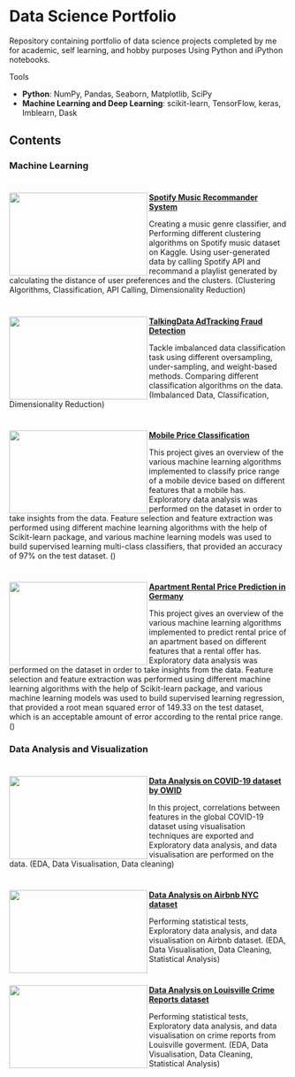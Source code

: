 # Data Science Portfolio
Repository containing portfolio of data science projects completed by me for academic, self learning, and hobby purposes Using Python and iPython notebooks.

Tools
  - **Python**: NumPy, Pandas, Seaborn, Matplotlib, SciPy
  - **Machine Learning and Deep Learning**: scikit-learn, TensorFlow, keras, Imblearn, Dask

## Contents
 ### Machine Learning
 #

 <img align="left" width="250" height="150" src=""> **[Spotify Music Recommander System]()**

 Creating a music genre classifier, and Performing different clustering algorithms on Spotify music dataset on Kaggle. Using user-generated data by calling Spotify API and recommand a playlist generated by calculating the distance of user preferences and the clusters. (Clustering Algorithms, Classification, API Calling, Dimensionality Reduction)

 #

 <img align="left" width="250" height="150" src=""> **[TalkingData AdTracking Fraud Detection]()**

 Tackle imbalanced data classification task using different oversampling, under-sampling, and weight-based methods. Comparing different classification algorithms on the data. (Imbalanced Data, Classification, Dimensionality Reduction)

 #

 <img align="left" width="250" height="150" src=""> **[Mobile Price Classification]()**

 This project gives an overview of the various machine learning algorithms implemented to classify price range of a mobile device based on different features that a mobile has. Exploratory data analysis was performed on the dataset in order to take insights from the data. Feature selection and feature extraction was performed using different machine learning algorithms with the help of Scikit-learn package, and various machine learning models was used to build supervised learning multi-class classifiers, that provided an accuracy of 97% on the test dataset. ()

 #

 <img align="left" width="250" height="150" src=""> **[Apartment Rental Price Prediction in Germany]()**

 This project gives an overview of the various machine learning algorithms implemented to predict rental price of an apartment based on different features that a rental offer has. Exploratory data analysis was performed on the dataset in order to take insights from the data. Feature selection and feature extraction was performed using different machine learning algorithms with the help of Scikit-learn package, and various machine learning models was used to build supervised learning regression, that provided a root mean squared error of 149.33 on the test dataset, which is an acceptable amount of error according to the rental price range. ()


 ### Data Analysis and Visualization 
 #

 <img align="left" width="250" height="150" src=""> **[Data Analysis on COVID-19 dataset by OWID]()**

 In this project, correlations between features in the global COVID-19 dataset using visualisation techniques are exported and Exploratory data analysis, and data visualisation are performed on the data. (EDA, Data Visualisation, Data cleaning)

 #

 <img align="left" width="250" height="150" src=""> **[Data Analysis on Airbnb NYC dataset]()**

 Performing statistical tests, Exploratory data analysis, and data visualisation on Airbnb dataset. (EDA, Data Visualisation, Data Cleaning, Statistical Analysis)

 #

 <img align="left" width="250" height="150" src=""> **[Data Analysis on Louisville Crime Reports dataset]()**

 Performing statistical tests, Exploratory data analysis, and data visualisation on crime reports from Louisville goverment. (EDA, Data Visualisation, Data Cleaning, Statistical Analysis)



